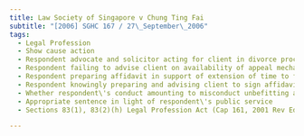 ```yaml
---
title: Law Society of Singapore v Chung Ting Fai 
subtitle: "[2006] SGHC 167 / 27\_September\_2006"
tags:
  - Legal Profession
  - Show cause action
  - Respondent advocate and solicitor acting for client in divorce proceedings
  - Respondent failing to advise client on availability of appeal mechanism before time frame for filing appeal expiring
  - Respondent preparing affidavit in support of extension of time to file appeal
  - Respondent knowingly preparing and advising client to sign affidavit containing false details
  - Whether respondent\'s conduct amounting to misconduct unbefitting an advocate and solicitor
  - Appropriate sentence in light of respondent\'s public service
  - Sections 83(1), 83(2)(h) Legal Profession Act (Cap 161, 2001 Rev Ed)

---
```


